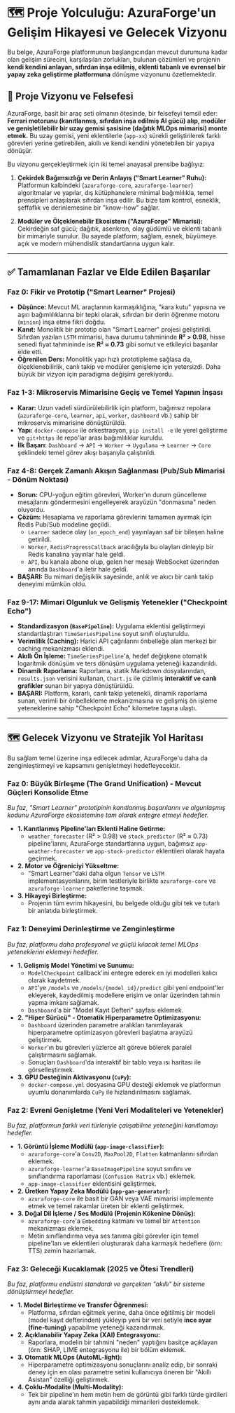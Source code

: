 # 🗺️ Proje Yolculuğu: AzuraForge'un Gelişim Hikayesi ve Gelecek Vizyonu

Bu belge, AzuraForge platformunun başlangıcından mevcut durumuna kadar olan gelişim sürecini, karşılaşılan zorlukları, bulunan çözümleri ve projenin **kendi kendini anlayan, sıfırdan inşa edilmiş, eklenti tabanlı ve evrensel bir yapay zeka geliştirme platformuna** dönüşme vizyonunu özetlemektedir.

## 🚀 Proje Vizyonu ve Felsefesi

AzuraForge, basit bir araç seti olmanın ötesinde, bir felsefeyi temsil eder: **Ferrari motorunu (kanıtlanmış, sıfırdan inşa edilmiş AI gücü) alıp, modüler ve genişletilebilir bir uzay gemisi şasisine (dağıtık MLOps mimarisi) monte etmek.** Bu uzay gemisi, yeni eklentilerle (`app-xx`) sürekli geliştirilerek farklı görevleri yerine getirebilen, akıllı ve kendi kendini yönetebilen bir yapıya dönüşür.

Bu vizyonu gerçekleştirmek için iki temel anayasal prensibe bağlıyız:

1.  **Çekirdek Bağımsızlığı ve Derin Anlayış ("Smart Learner" Ruhu):**
    Platformun kalbindeki (`azuraforge-core`, `azuraforge-learner`) algoritmalar ve yapılar, dış kütüphanelere minimal bağımlılıkla, temel prensipleri anlaşılarak sıfırdan inşa edilir. Bu bize tam kontrol, esneklik, şeffaflık ve derinlemesine bir "know-how" sağlar.

2.  **Modüler ve Ölçeklenebilir Ekosistem ("AzuraForge" Mimarisi):**
    Çekirdeğin saf gücü; dağıtık, asenkron, olay güdümlü ve eklenti tabanlı bir mimariyle sunulur. Bu sayede platform; sağlam, esnek, büyümeye açık ve modern mühendislik standartlarına uygun kalır.

---

## ✅ Tamamlanan Fazlar ve Elde Edilen Başarılar

### Faz 0: Fikir ve Prototip ("Smart Learner" Projesi)
- **Düşünce:** Mevcut ML araçlarının karmaşıklığına, "kara kutu" yapısına ve aşırı bağımlılıklarına bir tepki olarak, sıfırdan bir derin öğrenme motoru (`mininn`) inşa etme fikri doğdu.
- **Kanıt:** Monolitik bir prototip olan "Smart Learner" projesi geliştirildi. Sıfırdan yazılan `LSTM` mimarisi, hava durumu tahmininde **R² > 0.98**, hisse senedi fiyat tahmininde ise **R² ≈ 0.73** gibi somut ve etkileyici başarılar elde etti.
- **Öğrenilen Ders:** Monolitik yapı hızlı prototipleme sağlasa da, ölçeklenebilirlik, canlı takip ve modüler genişleme için yetersizdi. Daha büyük bir vizyon için paradigma değişimi gerekiyordu.

### Faz 1-3: Mikroservis Mimarisine Geçiş ve Temel Yapının İnşası
- **Karar:** Uzun vadeli sürdürülebilirlik için platform, bağımsız repolara (`azuraforge-core`, `learner`, `api`, `worker`, `dashboard` vb.) sahip bir mikroservis mimarisine dönüştürüldü.
- **Yapı:** `docker-compose` ile orkestrasyon, `pip install -e` ile yerel geliştirme ve `git+https` ile repo'lar arası bağımlılıklar kuruldu.
- **İlk Başarı:** `Dashboard` -> `API` -> `Worker` -> `Uygulama` -> `Learner` -> `Core` şeklindeki temel görev akışı başarıyla çalıştırıldı.

### Faz 4-8: Gerçek Zamanlı Akışın Sağlanması (Pub/Sub Mimarisi - Dönüm Noktası)
- **Sorun:** CPU-yoğun eğitim görevleri, Worker'ın durum güncelleme mesajlarını göndermesini engelleyerek arayüzün "donmasına" neden oluyordu.
- **Çözüm:** Hesaplama ve raporlama görevlerini tamamen ayırmak için Redis Pub/Sub modeline geçildi.
    - `Learner` sadece olay (`on_epoch_end`) yayınlayan saf bir bileşen haline getirildi.
    - `Worker`, `RedisProgressCallback` aracılığıyla bu olayları dinleyip bir Redis kanalına yayınlar hale geldi.
    - `API`, bu kanala abone olup, gelen her mesajı WebSocket üzerinden anında `Dashboard`'a iletir hale geldi.
- **BAŞARI:** Bu mimari değişiklik sayesinde, anlık ve akıcı bir canlı takip deneyimi mümkün oldu.

### Faz 9-17: Mimari Olgunluk ve Gelişmiş Yetenekler ("Checkpoint Echo")
- **Standardizasyon (`BasePipeline`):** Uygulama eklentisi geliştirmeyi standartlaştıran `TimeSeriesPipeline` soyut sınıfı oluşturuldu.
- **Verimlilik (Caching):** Harici API çağrılarını önbelleğe alan merkezi bir caching mekanizması eklendi.
- **Akıllı Ön İşleme:** `TimeSeriesPipeline`'a, hedef değişkene otomatik logaritmik dönüşüm ve ters dönüşüm uygulama yeteneği kazandırıldı.
- **Dinamik Raporlama:** Raporlama, statik Markdown dosyalarından, `results.json` verisini kullanan, `Chart.js` ile çizilmiş **interaktif ve canlı grafikler** sunan bir yapıya dönüştürüldü.
- **BAŞARI:** Platform, kararlı, canlı takip yetenekli, dinamik raporlama sunan, verimli bir önbellekleme mekanizmasına ve gelişmiş ön işleme yeteneklerine sahip "Checkpoint Echo" kilometre taşına ulaştı.

---

## 🗺️ Gelecek Vizyonu ve Stratejik Yol Haritası

Bu sağlam temel üzerine inşa edilecek adımlar, AzuraForge'u daha da zenginleştirmeyi ve kapsamını genişletmeyi hedefleyecektir.

### **Faz 0: Büyük Birleşme (The Grand Unification) - Mevcut Güçleri Konsolide Etme**
*Bu faz, "Smart Learner" prototipinin kanıtlanmış başarılarını ve olgunlaşmış kodunu AzuraForge ekosistemine tam olarak entegre etmeyi hedefler.*

-   **1. Kanıtlanmış Pipeline'ları Eklenti Haline Getirme:**
    -   `weather_forecaster` (R² > 0.98) ve `stock_predictor` (R² ≈ 0.73) pipeline'larını, AzuraForge standartlarına uygun, bağımsız `app-weather-forecaster` ve `app-stock-predictor` eklentileri olarak hayata geçirmek.
-   **2. Motor ve Öğreniciyi Yükseltme:**
    -   "Smart Learner"daki daha olgun `Tensor` ve `LSTM` implementasyonlarını, birim testleriyle birlikte `azuraforge-core` ve `azuraforge-learner` paketlerine taşımak.
-   **3. Hikayeyi Birleştirme:**
    -   Projenin tüm evrim hikayesini, bu belgede olduğu gibi tek ve tutarlı bir anlatıda birleştirmek.

### **Faz 1: Deneyimi Derinleştirme ve Zenginleştirme**
*Bu faz, platformu daha profesyonel ve güçlü kılacak temel MLOps yeteneklerini eklemeyi hedefler.*

-   **1. Gelişmiş Model Yönetimi ve Sunumu:**
    -   `ModelCheckpoint` callback'ini entegre ederek en iyi modelleri kalıcı olarak kaydetmek.
    -   `API`'ye `/models` ve `/models/{model_id}/predict` gibi yeni endpoint'ler ekleyerek, kaydedilmiş modellere erişim ve onlar üzerinden tahmin yapma imkanı sağlamak.
    -   `Dashboard`'a bir "Model Kayıt Defteri" sayfası eklemek.
-   **2. "Hiper Sürücü" - Otomatik Hiperparametre Optimizasyonu:**
    -   `Dashboard` üzerinden parametre aralıkları tanımlayarak hiperparametre optimizasyon görevleri başlatma arayüzü geliştirmek.
    -   `Worker`'ın bu görevleri yüzlerce alt göreve bölerek paralel çalıştırmasını sağlamak.
    -   Sonuçları `Dashboard`'da interaktif bir tablo veya ısı haritası ile görselleştirmek.
-   **3. GPU Desteğinin Aktivasyonu (`CuPy`):**
    -   `docker-compose.yml` dosyasına GPU desteği eklemek ve platformun uyumlu donanımlarda `CuPy` ile hızlandırılmasını sağlamak.

### **Faz 2: Evreni Genişletme (Yeni Veri Modaliteleri ve Yetenekler)**
*Bu faz, platformun farklı veri türleriyle çalışabilme yeteneğini kanıtlamayı hedefler.*

-   **1. Görüntü İşleme Modülü (`app-image-classifier`):**
    -   `azuraforge-core`'a `Conv2D`, `MaxPool2D`, `Flatten` katmanlarını sıfırdan eklemek.
    -   `azuraforge-learner`'a `BaseImagePipeline` soyut sınıfını ve sınıflandırma raporlaması (`Confusion Matrix` vb.) eklemek.
    -   `app-image-classifier` eklentisini geliştirmek.
-   **2. Üretken Yapay Zeka Modülü (`app-gan-generator`):**
    -   `azuraforge-core` ile basit bir GAN veya VAE mimarisi implemente etmek ve temel rakamlar üreten bir eklenti geliştirmek.
-   **3. Doğal Dil İşleme / Ses Modülü (Projenin Kökenine Dönüş):**
    -   `azuraforge-core`'a `Embedding` katmanı ve temel bir `Attention` mekanizması eklemek.
    -   Metin sınıflandırma veya ses tanıma gibi görevler için temel pipeline'ları ve eklentileri oluşturarak daha karmaşık hedeflere (örn: TTS) zemin hazırlamak.

### **Faz 3: Geleceği Kucaklamak (2025 ve Ötesi Trendleri)**
*Bu faz, platformu endüstri standardı ve gerçekten "akıllı" bir sisteme dönüştürmeyi hedefler.*

-   **1. Model Birleştirme ve Transfer Öğrenmesi:**
    -   Platforma, sıfırdan eğitmek yerine, daha önce eğitilmiş bir modeli (model kayıt defterinden) yükleyip yeni bir veri setiyle **ince ayar (fine-tuning)** yapabilme yeteneği kazandırmak.
-   **2. Açıklanabilir Yapay Zeka (XAI) Entegrasyonu:**
    -   Raporlara, modelin bir tahmini "neden" yaptığını basitçe açıklayan (örn: SHAP, LIME entegrasyonu ile) bir bölüm eklemek.
-   **3. Otomatik MLOps (AutoML-light):**
    -   Hiperparametre optimizasyonu sonuçlarını analiz edip, bir sonraki deney için en olası parametre setini kullanıcıya öneren bir "Akıllı Asistan" özelliği geliştirmek.
-   **4. Çoklu-Modalite (Multi-Modality):**
    -   Tek bir pipeline'ın hem metin hem de görüntü gibi farklı türde girdileri aynı anda alarak tahmin yapabildiği mimarileri desteklemek.